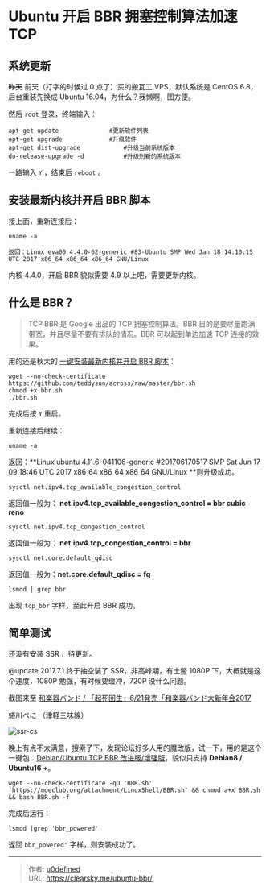 # Ubuntu 开启 BBR 拥塞控制算法加速 TCP


## 系统更新

~~昨天~~ 前天（打字的时候过 0 点了）买的搬瓦工 VPS，默认系统是 CentOS 6.8，后台重装先换成 Ubuntu 16.04，为什么？我懒啊，图方便。

然后 `root` 登录，终端输入：

```
apt-get update				#更新软件列表
apt-get upgrade				#升级软件
apt-get dist-upgrade			#升级当前系统版本
do-release-upgrade -d			#升级到新的系统版本
```

一路输入 `Y` ，结束后 `reboot` 。

## 安装最新内核并开启 BBR 脚本

接上面，重新连接后：

```
uname -a
```

```
返回：Linux eva00 4.4.0-62-generic #83-Ubuntu SMP Wed Jan 18 14:10:15 UTC 2017 x86_64 x86_64 x86_64 GNU/Linux
```

内核 4.4.0，开启 BBR 貌似需要 4.9 以上吧，需要更新内核。

## 什么是 BBR？

> TCP BBR 是 Google 出品的 TCP 拥塞控制算法。BBR 目的是要尽量跑满带宽，并且尽量不要有排队的情况。BBR 可以起到单边加速 TCP 连接的效果。

用的还是秋大的 [一键安装最新内核并开启 BBR 脚本](https://teddysun.com/489.html)：

```
wget --no-check-certificate https://github.com/teddysun/across/raw/master/bbr.sh
chmod +x bbr.sh
./bbr.sh
```
完成后按 `Y` 重启。

重新连接后继续：

```
uname -a
```

返回：**Linux ubuntu 4.11.6-041106-generic #201706170517 SMP Sat Jun 17 09:18:46 UTC 2017 x86_64 x86_64 x86_64 GNU/Linux **则升级成功。

```
sysctl net.ipv4.tcp_available_congestion_control
```

返回值一般为： **net.ipv4.tcp_available_congestion_control = bbr cubic reno**

```
sysctl net.ipv4.tcp_congestion_control
```

返回值一般为： **net.ipv4.tcp_congestion_control = bbr**

```
sysctl net.core.default_qdisc
```

返回值一般为：**net.core.default_qdisc = fq**

```
lsmod | grep bbr
```

出现 `tcp_bbr` 字样，至此开启 BBR 成功。

## 简单测试

还没有安装 SSR ，待更新。

@update 2017.7.1 终于抽空装了 SSR，非高峰期，有土鳖 1080P 下，大概就是这个速度，1080P 勉强，有时候要缓冲，720P 没什么问题。

截图来至 [和楽器バンド / 「起死回生」6/21発売「和楽器バンド大新年会2017](https://www.youtube.com/watch?v=h8Q85IpwCP4&list=RD6lp4Iw1AbgA&index=2) 

蜷川べに （津軽三味線）

![ssr-cs](ssr-cs.gif "ssr-cs")

晚上有点不太满意，搜索了下，发现论坛好多人用的魔改版，试一下，用的是这个一键包：[Debian/Ubuntu TCP BBR 改进版/增强版](https://moeclub.org/2017/06/24/278/)，貌似只支持 **Debian8 / Ubuntu16 +**。

```
wget --no-check-certificate -qO 'BBR.sh' 'https://moeclub.org/attachment/LinuxShell/BBR.sh' && chmod a+x BBR.sh && bash BBR.sh -f
```

完成后运行：

```
lsmod |grep 'bbr_powered'
```

返回 `bbr_powered'` 字样，则安装成功了。

---

> 作者: [u0defined](http://clearsky.me/)  
> URL: https://clearsky.me/ubuntu-bbr/  

